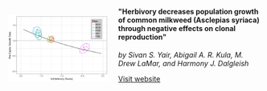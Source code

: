 <style>
h4 {
  margin-top: -1rem;
}
</style>

<a href="scripts/figs/Figure5_PopGrowthVsHerb/Figure5_PopGrowthVsHerb.png" title="Population growth rate declines with herbivory intensity. Ellipses show 95% confidence regions of bootstrap estimates (points) for each site. Black line is the population growth projected across the parameter space of herbivory scores via point-mass herbivory distributions for the model with all sites combined."><img width="200px" style="float:left;margin-right:20px;" src="scripts/figs/Figure5_PopGrowthVsHerb/Figure5_PopGrowthVsHerb.png" /></a>
#### "Herbivory decreases population growth of common milkweed (Asclepias syriaca) through negative effects on clonal reproduction"
*by Sivan S. Yair, Abigail A. R. Kula, M. Drew LaMar, and Harmony J. Dalgleish*

<a href="https://mdlama.github.io/milkweed-yair/" class="btn">
Visit website
</a>
